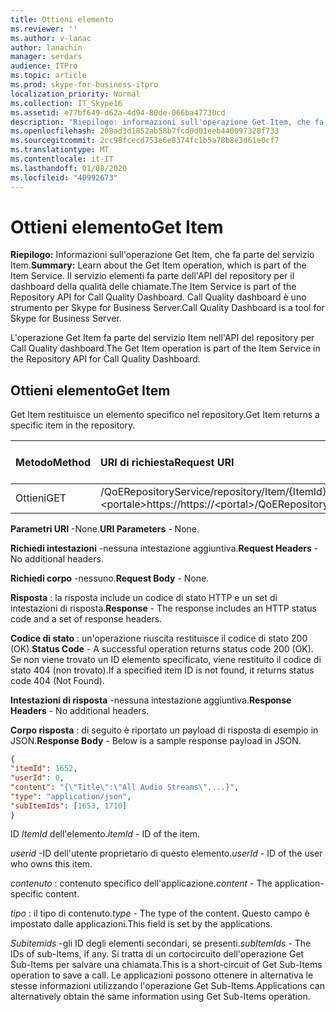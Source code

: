 ```yaml
---
title: Ottieni elemento
ms.reviewer: ''
ms.author: v-lanac
author: lanachin
manager: serdars
audience: ITPro
ms.topic: article
ms.prod: skype-for-business-itpro
localization_priority: Normal
ms.collection: IT_Skype16
ms.assetid: e77bf649-d62a-4d94-80de-066ba47730cd
description: "Riepilogo: informazioni sull'operazione Get Item, che fa parte del servizio Item. Il servizio elementi fa parte dell'API del repository per il dashboard della qualità delle chiamate. Call Quality dashboard è uno strumento per Skype for Business Server."
ms.openlocfilehash: 208ad3d1852ab58b7fcd0d01eeb440097328f733
ms.sourcegitcommit: 2cc98fcecd753e6e8374fc1b5a78b8e3d61e0cf7
ms.translationtype: MT
ms.contentlocale: it-IT
ms.lasthandoff: 01/08/2020
ms.locfileid: "40992673"
---
```

# <a name="get-item"></a><span data-ttu-id="06fc9-105">Ottieni elemento</span><span class="sxs-lookup"><span data-stu-id="06fc9-105">Get Item</span></span>
 
<span data-ttu-id="06fc9-106">**Riepilogo:** Informazioni sull'operazione Get Item, che fa parte del servizio Item.</span><span class="sxs-lookup"><span data-stu-id="06fc9-106">**Summary:** Learn about the Get Item operation, which is part of the Item Service.</span></span> <span data-ttu-id="06fc9-107">Il servizio elementi fa parte dell'API del repository per il dashboard della qualità delle chiamate.</span><span class="sxs-lookup"><span data-stu-id="06fc9-107">The Item Service is part of the Repository API for Call Quality Dashboard.</span></span> <span data-ttu-id="06fc9-108">Call Quality dashboard è uno strumento per Skype for Business Server.</span><span class="sxs-lookup"><span data-stu-id="06fc9-108">Call Quality Dashboard is a tool for Skype for Business Server.</span></span>
  
<span data-ttu-id="06fc9-109">L'operazione Get Item fa parte del servizio Item nell'API del repository per Call Quality dashboard.</span><span class="sxs-lookup"><span data-stu-id="06fc9-109">The Get Item operation is part of the Item Service in the Repository API for Call Quality Dashboard.</span></span>
  
## <a name="get-item"></a><span data-ttu-id="06fc9-110">Ottieni elemento</span><span class="sxs-lookup"><span data-stu-id="06fc9-110">Get Item</span></span>

<span data-ttu-id="06fc9-111">Get Item restituisce un elemento specifico nel repository.</span><span class="sxs-lookup"><span data-stu-id="06fc9-111">Get Item returns a specific item in the repository.</span></span>
  
|<span data-ttu-id="06fc9-112">**Metodo**</span><span class="sxs-lookup"><span data-stu-id="06fc9-112">**Method**</span></span>|<span data-ttu-id="06fc9-113">**URI di richiesta**</span><span class="sxs-lookup"><span data-stu-id="06fc9-113">**Request URI**</span></span>|<span data-ttu-id="06fc9-114">**Versione HTTP**</span><span class="sxs-lookup"><span data-stu-id="06fc9-114">**HTTP Version**</span></span>|
|:-----|:-----|:-----|
|<span data-ttu-id="06fc9-115">Ottieni</span><span class="sxs-lookup"><span data-stu-id="06fc9-115">GET</span></span>  <br/> |<span data-ttu-id="06fc9-116">/QoERepositoryService/repository/Item/{ItemId}\<portale\>https://</span><span class="sxs-lookup"><span data-stu-id="06fc9-116">https://\<portal\>/QoERepositoryService/repository/item/{itemId}</span></span>  <br/> |<span data-ttu-id="06fc9-117">HTTP/1.1</span><span class="sxs-lookup"><span data-stu-id="06fc9-117">HTTP/1.1</span></span>  <br/> |
   
 <span data-ttu-id="06fc9-118">**Parametri URI** -None.</span><span class="sxs-lookup"><span data-stu-id="06fc9-118">**URI Parameters** - None.</span></span>
  
 <span data-ttu-id="06fc9-119">**Richiedi intestazioni** -nessuna intestazione aggiuntiva.</span><span class="sxs-lookup"><span data-stu-id="06fc9-119">**Request Headers** - No additional headers.</span></span>
  
 <span data-ttu-id="06fc9-120">**Richiedi corpo** -nessuno.</span><span class="sxs-lookup"><span data-stu-id="06fc9-120">**Request Body** - None.</span></span>
  
 <span data-ttu-id="06fc9-121">**Risposta** : la risposta include un codice di stato HTTP e un set di intestazioni di risposta.</span><span class="sxs-lookup"><span data-stu-id="06fc9-121">**Response** - The response includes an HTTP status code and a set of response headers.</span></span>
  
 <span data-ttu-id="06fc9-122">**Codice di stato** : un'operazione riuscita restituisce il codice di stato 200 (OK).</span><span class="sxs-lookup"><span data-stu-id="06fc9-122">**Status Code** - A successful operation returns status code 200 (OK).</span></span> <span data-ttu-id="06fc9-123">Se non viene trovato un ID elemento specificato, viene restituito il codice di stato 404 (non trovato).</span><span class="sxs-lookup"><span data-stu-id="06fc9-123">If a specified item ID is not found, it returns status code 404 (Not Found).</span></span>
  
 <span data-ttu-id="06fc9-124">**Intestazioni di risposta** -nessuna intestazione aggiuntiva.</span><span class="sxs-lookup"><span data-stu-id="06fc9-124">**Response Headers** - No additional headers.</span></span>
  
 <span data-ttu-id="06fc9-125">**Corpo risposta** : di seguito è riportato un payload di risposta di esempio in JSON.</span><span class="sxs-lookup"><span data-stu-id="06fc9-125">**Response Body** - Below is a sample response payload in JSON.</span></span>
  
```json
{
"itemId": 1652,
"userId": 0,
"content": "{\"Title\":\"All Audio Streams\",...}",
"type": "application/json",
"subItemIds": [1653, 1710]
}
```

 <span data-ttu-id="06fc9-126">ID *ItemId* dell'elemento.</span><span class="sxs-lookup"><span data-stu-id="06fc9-126">*itemId*  - ID of the item.</span></span>
  
 <span data-ttu-id="06fc9-127">*userid* -ID dell'utente proprietario di questo elemento.</span><span class="sxs-lookup"><span data-stu-id="06fc9-127">*userId*  - ID of the user who owns this item.</span></span>
  
 <span data-ttu-id="06fc9-128">*contenuto* : contenuto specifico dell'applicazione.</span><span class="sxs-lookup"><span data-stu-id="06fc9-128">*content*  - The application-specific content.</span></span>
  
 <span data-ttu-id="06fc9-129">*tipo* : il tipo di contenuto.</span><span class="sxs-lookup"><span data-stu-id="06fc9-129">*type*  - The type of the content.</span></span> <span data-ttu-id="06fc9-130">Questo campo è impostato dalle applicazioni.</span><span class="sxs-lookup"><span data-stu-id="06fc9-130">This field is set by the applications.</span></span>
  
 <span data-ttu-id="06fc9-131">*Subitemids* -gli ID degli elementi secondari, se presenti.</span><span class="sxs-lookup"><span data-stu-id="06fc9-131">*subItemIds*  - The IDs of sub-Items, if any.</span></span> <span data-ttu-id="06fc9-132">Si tratta di un cortocircuito dell'operazione Get Sub-Items per salvare una chiamata.</span><span class="sxs-lookup"><span data-stu-id="06fc9-132">This is a short-circuit of Get Sub-Items operation to save a call.</span></span> <span data-ttu-id="06fc9-133">Le applicazioni possono ottenere in alternativa le stesse informazioni utilizzando l'operazione Get Sub-Items.</span><span class="sxs-lookup"><span data-stu-id="06fc9-133">Applications can alternatively obtain the same information using Get Sub-Items operation.</span></span>
  

